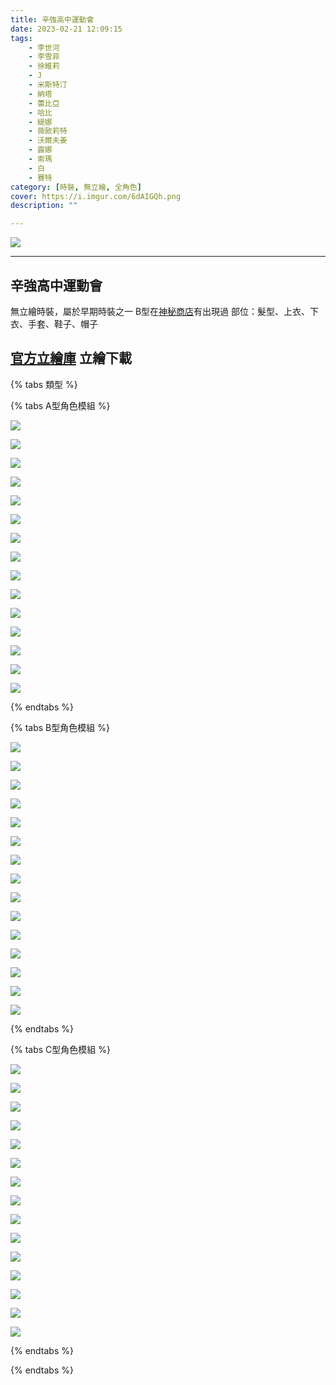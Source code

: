 ```yaml
---
title: 辛強高中運動會
date: 2023-02-21 12:09:15
tags:
    - 李世河
    - 李雪菲
    - 徐維莉
    - J
    - 米斯特汀
    - 納塔
    - 蕾比亞
    - 哈比
    - 緹娜
    - 薇歐莉特
    - 沃爾夫姜
    - 露娜
    - 索瑪
    - 白
    - 賽特
category: [時裝, 無立繪, 全角色]
cover: https://i.imgur.com/6dAIGQh.png
description: ""

---
```


![](https://i.imgur.com/6dAIGQh.png)

---
## 辛強高中運動會

無立繪時裝，屬於早期時裝之一
B型在[神秘商店](https://connand.github.io/datasets/mystery_store/)有出現過
部位：髮型、上衣、下衣、手套、鞋子、帽子


[官方立繪庫](https://www.naddic.co.kr/ko/game/cls/fansitekit)
立繪下載
---

{% tabs 類型 %}
<!-- tab 模組A型-->
{% tabs A型角色模組 %}
<!-- tab 李世河(Seha)-->
[![](https://i.imgur.com/zWhMNOH.png)](https://i.imgur.com/zWhMNOH.png)
<!-- endtab -->
<!-- tab 李雪菲(Seulbi)-->
[![](https://i.imgur.com/tJT79fY.png)](https://i.imgur.com/tJT79fY.png)
<!-- endtab -->
<!-- tab 徐維莉(Yuri)-->
[![](https://i.imgur.com/yQRkWyb.png)](https://i.imgur.com/yQRkWyb.png)
<!-- endtab -->
<!-- tab J-->
[![](https://i.imgur.com/AFv3ei8.png)](https://i.imgur.com/AFv3ei8.png)
<!-- endtab -->
<!-- tab 米斯特汀(Tein)-->
[![](https://i.imgur.com/jtPt5nP.png)](https://i.imgur.com/jtPt5nP.png)
<!-- endtab -->
<!-- tab 納塔(Nata)-->
[![](https://i.imgur.com/Dby6yFl.png)](https://i.imgur.com/Dby6yFl.png)
<!-- endtab -->
<!-- tab 蕾比雅(Levia)-->
[![](https://i.imgur.com/2K6aChy.png)](https://i.imgur.com/2K6aChy.png)
<!-- endtab -->
<!-- tab 哈比(Harpy)-->
[![](https://i.imgur.com/QvVY4OF.png)](https://i.imgur.com/QvVY4OF.png)
<!-- endtab -->
<!-- tab 緹娜(Tina)-->
[![](https://i.imgur.com/sZTjZkz.png)](https://i.imgur.com/sZTjZkz.png)
<!-- endtab -->
<!-- tab 薇歐莉特(Violet)-->
[![](https://i.imgur.com/PP0VkDU.png)](https://i.imgur.com/PP0VkDU.png)
<!-- endtab -->
<!-- tab 沃爾夫姜(Wolfgang)-->
[![](https://i.imgur.com/lN2PH3S.png)](https://i.imgur.com/lN2PH3S.png)
<!-- endtab -->
<!-- tab 露娜(Luna)-->
[![](https://i.imgur.com/BFTdkoO.png)](https://i.imgur.com/BFTdkoO.png)
<!-- endtab -->
<!-- tab 索瑪(Soma)-->
[![](https://i.imgur.com/IG0MRPQ.png)](https://i.imgur.com/IG0MRPQ.png)
<!-- endtab -->
<!-- tab 白(Bai)-->
[![](https://i.imgur.com/SCQg5Ot.png)](https://i.imgur.com/SCQg5Ot.png)
<!-- endtab -->
<!-- tab 賽特(Seth)-->
[![](https://i.imgur.com/oxnYoDn.png)](https://i.imgur.com/oxnYoDn.png)
<!-- endtab -->
{% endtabs %}
<!-- endtab -->

<!-- tab 模組B型-->
{% tabs B型角色模組 %}
<!-- tab 李世河(Seha)-->
[![](https://i.imgur.com/Gv0pZUQ.png)](https://i.imgur.com/Gv0pZUQ.png)
<!-- endtab -->
<!-- tab 李雪菲(Seulbi)-->
[![](https://i.imgur.com/LlXNv4K.png)](https://i.imgur.com/LlXNv4K.png)
<!-- endtab -->
<!-- tab 徐維莉(Yuri)-->
[![](https://i.imgur.com/4TTjPn1.png)](https://i.imgur.com/4TTjPn1.png)
<!-- endtab -->
<!-- tab J-->
[![](https://i.imgur.com/wUyIzKo.png)](https://i.imgur.com/wUyIzKo.png)
<!-- endtab -->
<!-- tab 米斯特汀(Tein)-->
[![](https://i.imgur.com/7FZ9WfJ.png)](https://i.imgur.com/7FZ9WfJ.png)
<!-- endtab -->
<!-- tab 納塔(Nata)-->
[![](https://i.imgur.com/WX57QhR.png)](https://i.imgur.com/WX57QhR.png)
<!-- endtab -->
<!-- tab 蕾比雅(Levia)-->
[![](https://i.imgur.com/C3I90xv.png)](https://i.imgur.com/C3I90xv.png)
<!-- endtab -->
<!-- tab 哈比(Harpy)-->
[![](https://i.imgur.com/k2pTPK5.png)](https://i.imgur.com/k2pTPK5.png)
<!-- endtab -->
<!-- tab 緹娜(Tina)-->
[![](https://i.imgur.com/mgV3avu.png)](https://i.imgur.com/mgV3avu.png)
<!-- endtab -->
<!-- tab 薇歐莉特(Violet)-->
[![](https://i.imgur.com/UtWfR5z.png)](https://i.imgur.com/UtWfR5z.png)
<!-- endtab -->
<!-- tab 沃爾夫姜(Wolfgang)-->
[![](https://i.imgur.com/lS5rr01.png)](https://i.imgur.com/lS5rr01.png)
<!-- endtab -->
<!-- tab 露娜(Luna)-->
[![](https://i.imgur.com/m9Bp7d8.png)](https://i.imgur.com/m9Bp7d8.png)
<!-- endtab -->
<!-- tab 索瑪(Soma)-->
[![](https://i.imgur.com/gt9vA8v.png)](https://i.imgur.com/gt9vA8v.png)
<!-- endtab -->
<!-- tab 白(Bai)-->
[![](https://i.imgur.com/9gNa50F.png)](https://i.imgur.com/9gNa50F.png)
<!-- endtab -->
<!-- tab 賽特(Seth)-->
[![](https://i.imgur.com/4hQ1uNP.png)](https://i.imgur.com/4hQ1uNP.png)
<!-- endtab -->
{% endtabs %}
<!-- endtab -->

<!-- tab 模組C型-->
{% tabs C型角色模組 %}
<!-- tab 李世河(Seha)-->
[![](https://i.imgur.com/ivEeNxe.png)](https://i.imgur.com/ivEeNxe.png)
<!-- endtab -->
<!-- tab 李雪菲(Seulbi)-->
[![](https://i.imgur.com/WbKQQXw.png)](https://i.imgur.com/WbKQQXw.png)
<!-- endtab -->
<!-- tab 徐維莉(Yuri)-->
[![](https://i.imgur.com/pSrFhd7.png)](https://i.imgur.com/pSrFhd7.png)
<!-- endtab -->
<!-- tab J-->
[![](https://i.imgur.com/QFaWhmW.png)](https://i.imgur.com/QFaWhmW.png)
<!-- endtab -->
<!-- tab 米斯特汀(Tein)-->
[![](https://i.imgur.com/GZPOeAY.png)](https://i.imgur.com/GZPOeAY.png)
<!-- endtab -->
<!-- tab 納塔(Nata)-->
[![](https://i.imgur.com/6tiVD4t.png)](https://i.imgur.com/6tiVD4t.png)
<!-- endtab -->
<!-- tab 蕾比雅(Levia)-->
[![](https://i.imgur.com/Cz6pnC9.png)](https://i.imgur.com/Cz6pnC9.png)
<!-- endtab -->
<!-- tab 哈比(Harpy)-->
[![](https://i.imgur.com/o5KCua9.png)](https://i.imgur.com/o5KCua9.png)
<!-- endtab -->
<!-- tab 緹娜(Tina)-->
[![](https://i.imgur.com/uUy8Yoa.png)](https://i.imgur.com/uUy8Yoa.png)
<!-- endtab -->
<!-- tab 薇歐莉特(Violet)-->
[![](https://i.imgur.com/ZCTJZud.png)](https://i.imgur.com/ZCTJZud.png)
<!-- endtab -->
<!-- tab 沃爾夫姜(Wolfgang)-->
[![](https://i.imgur.com/x9Bvywj.png)](https://i.imgur.com/x9Bvywj.png)
<!-- endtab -->
<!-- tab 露娜(Luna)-->
[![](https://i.imgur.com/nXp3TCR.png)](https://i.imgur.com/nXp3TCR.png)
<!-- endtab -->
<!-- tab 索瑪(Soma)-->
[![](https://i.imgur.com/NmUfWcM.png)](https://i.imgur.com/NmUfWcM.png)
<!-- endtab -->
<!-- tab 白(Bai)-->
[![](https://i.imgur.com/hhYxd1h.png)](https://i.imgur.com/hhYxd1h.png)
<!-- endtab -->
<!-- tab 賽特(Seth)-->
[![](https://i.imgur.com/zpuK7ei.png)](https://i.imgur.com/zpuK7ei.png)
<!-- endtab -->
{% endtabs %}
<!-- endtab -->

{% endtabs %}